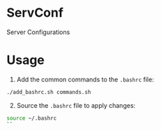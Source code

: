 # ServConf
Server Configurations

# Usage
1. Add the common commands to the `.bashrc` file:
```bash
./add_bashrc.sh commands.sh
```
2. Source the `.bashrc` file to apply changes:
```bash
source ~/.bashrc
``
